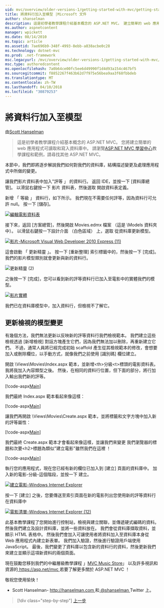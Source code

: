 ```yaml
---
uid: mvc/overview/older-versions-1/getting-started-with-mvc/getting-started-with-mvc-part8
title: 將資料行加入至模型 |Microsoft 文件
author: shanselman
description: 這是初學者教學課程介紹基本概念的 ASP.NET MVC。 建立簡單的 web 應用程式可讀取和寫入資料庫中。
ms.author: aspnetcontent
manager: wpickett
ms.date: 08/14/2010
ms.topic: article
ms.assetid: 7ae696b9-348f-4993-8ebb-a838acbe0c28
ms.technology: dotnet-mvc
ms.prod: .net-framework
msc.legacyurl: /mvc/overview/older-versions-1/getting-started-with-mvc/getting-started-with-mvc-part8
msc.type: authoredcontent
ms.openlocfilehash: 7a0b64ce00fc5ee6d49990f1d4d93a154c467bf5
ms.sourcegitcommit: f8852267f463b62d7f975e56bea9aa3f68fbbdeb
ms.translationtype: MT
ms.contentlocale: zh-TW
ms.lasthandoff: 04/10/2018
ms.locfileid: "30879253"
---
```

<a name="adding-a-column-to-the-model"></a>將資料行加入至模型
====================
由[Scott Hanselman](https://github.com/shanselman)

> 這是初學者教學課程介紹基本概念的 ASP.NET MVC。 您將建立簡單的 web 應用程式可讀取和寫入資料庫中。 請瀏覽[ASP.NET MVC 學習中心](../../../index.md)教學課程和範例，請尋找其他 ASP.NET MVC。


本節中，我們即將逐步解說我們如何對我們的資料庫，結構描述變更及處理應用程式中所做的變更。

讓我們影片資料表中加入"評等 」 的資料行。 返回 IDE，並按一下 [資料庫總管]。 以滑鼠右鍵按一下 影片 資料表，然後選取 開啟資料表定義。

新增 「 等級 」 資料行，如下所示。 我們現在不需要任何評等，因為資料行可允許 null。 按一下 [儲存]。

[![編輯電影資料表](getting-started-with-mvc-part8/_static/image2.png)](getting-started-with-mvc-part8/_static/image1.png)

接下來，返回 [方案總管]，然後開啟 Movies.edmx 檔案 （這是 \Models 資料夾中）。 以滑鼠右鍵按一下設計介面 （白色區域） 上，選取 從資料庫更新模型。

[![影片-Microsoft Visual Web Developer 2010 Express (11)](getting-started-with-mvc-part8/_static/image4.png)](getting-started-with-mvc-part8/_static/image3.png)

這會啟動 「 更新精靈 」。 按一下 [重新整理] 索引標籤中的，然後按一下 [完成]。 我們的影片模型類別就會更新與新的資料行。

![更新精靈 (2)](getting-started-with-mvc-part8/_static/image5.png)

之後按一下 [完成]，您可以看到新的評等資料行已加入至電影中的實體我們的模型。

[![影片實體](getting-started-with-mvc-part8/_static/image7.png)](getting-started-with-mvc-part8/_static/image6.png)

我們已在資料庫模型中，加入資料行，但檢視不了解它。

## <a name="update-views-with-model-changes"></a>更新檢視的模型變更

有幾個方法，我們無法更新以反映新的評等資料行我們檢視範本。 我們建立這些檢視透過 [新增檢視] 對話方塊產生它們，因為我們無法加以刪除，再重新建立它們。 不過，通常人員將已經完成初始 scaffold 產生從其檢視範本的修改，會想要加入或刪除欄位，以手動方式，就像我們之前使用 [識別碼] 欄位建立。

開啟 \Views\Movies\Index.aspx 範本，並新增&lt;th&gt;分級&lt;t&gt;標頭的電影資料表。 我將我加入內容類型之後。 然後，在相同的資料行位置，但下面的部分，將行加入輸出我們新的評等。

[!code-aspx[Main](getting-started-with-mvc-part8/samples/sample1.aspx)]

我們最終 Index.aspx 範本看起來像這樣：

[!code-aspx[Main](getting-started-with-mvc-part8/samples/sample2.aspx)]

讓我們再開啟 \Views\Movies\Create.aspx 範本，並將標籤和文字方塊中加入新的評等屬性：

[!code-aspx[Main](getting-started-with-mvc-part8/samples/sample3.aspx)]

我們最終 Create.aspx 範本才會看起來像這樣，並讓我們來變更 我們瀏覽器的標題和次要&lt;h2&gt;標題為類似"建立電影"雖然我們在這裡 ！

[!code-aspx[Main](getting-started-with-mvc-part8/samples/sample4.aspx)]

執行您的應用程式，現在您已經有新的欄位已加入到 [建立] 頁面的資料庫中。 加入新的電影-分級-這個階段，並按一下 建立。

[![建立電影-Windows Internet Explorer](getting-started-with-mvc-part8/_static/image9.png)](getting-started-with-mvc-part8/_static/image8.png)

按一下 [建立] 之後，您要傳送至索引頁面在新的電影列出您使用新的評等資料行在資料庫中

[![電影清單-Windows Internet Explorer (12)](getting-started-with-mvc-part8/_static/image11.png)](getting-started-with-mvc-part8/_static/image10.png)

此基本教學課程了您開始進行控制站，檢視與建立關聯，並傳遞硬式編碼的資料。 然後我們建立及設計資料庫，並將一些資料放在。 我們會從資料庫擷取資料，並顯示 HTML 表格中。 然後我們會加入可讓使用者將資料加入至資料庫本身從 Web 應用程式內建立新表單。 我們加入驗證，然後進行驗證用戶端使用 JavaScript。 最後，我們變更了資料庫以包含新的資料行的資料，然後更新我們來建立並顯示這項新資料的兩個頁面。

現在鼓勵您移到我們的中繼層級教學課程 」[MVC Music Store](../../older-versions/mvc-music-store/mvc-music-store-part-1.md)」 以及許多視訊和資源的[ https://asp.net/mvc ](https://asp.net/mvc)若要了解更多關於 ASP.NET MVC ！

敬祝您使用愉快！

- Scott Hanselman- [ http://hanselman.com ](http://hanselman.com)和[ @shanselman ](http://twitter.com/shanselman) Twitter 上。

> [!div class="step-by-step"]
> [上一步](getting-started-with-mvc-part7.md)
